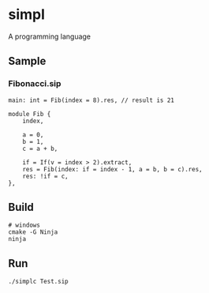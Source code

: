 # simpl

A programming language

## Sample

### Fibonacci.sip

``` simpl
main: int = Fib(index = 8).res, // result is 21

module Fib {
    index,

    a = 0,
    b = 1, 
    c = a + b,

    if = If(v = index > 2).extract,
    res = Fib(index: if = index - 1, a = b, b = c).res,
    res: !if = c,
},
```

## Build

``` pwsh
# windows
cmake -G Ninja
ninja
```

## Run

``` pwsh
./simplc Test.sip
```
